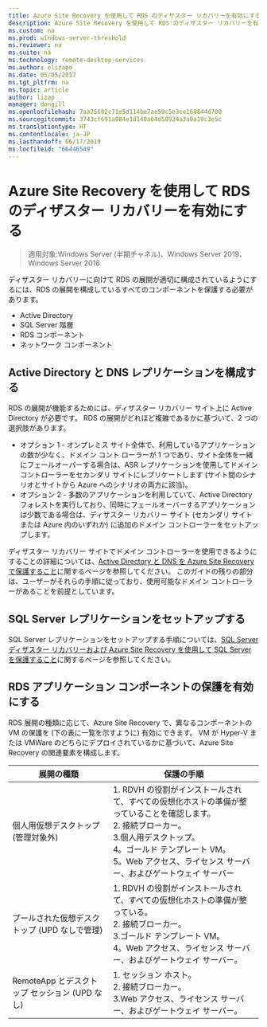 ```yaml
---
title: Azure Site Recovery を使用して RDS のディザスター リカバリーを有効にする
description: Azure Site Recovery を使用して RDS のディザスター リカバリーを有効にする方法について説明します。
ms.custom: na
ms.prod: windows-server-threshold
ms.reviewer: na
ms.suite: na
ms.technology: remote-desktop-services
ms.author: elizapo
ms.date: 05/05/2017
ms.tgt_pltfrm: na
ms.topic: article
author: lizap
manager: dongill
ms.openlocfilehash: 7aa25602c71e5d114be7ae59c5e3ce168844d700
ms.sourcegitcommit: 3743cf691a984e1d140a04d50924a3a0a19c3e5c
ms.translationtype: HT
ms.contentlocale: ja-JP
ms.lasthandoff: 06/17/2019
ms.locfileid: "66446549"
---
```

# <a name="enable-disaster-recovery-of-rds-using-azure-site-recovery"></a>Azure Site Recovery を使用して RDS のディザスター リカバリーを有効にする

>適用対象:Windows Server (半期チャネル)、Windows Server 2019、Windows Server 2016

ディザスター リカバリーに向けて RDS の展開が適切に構成されているようにするには、RDS の展開を構成しているすべてのコンポーネントを保護する必要があります。

- Active Directory
- SQL Server 階層
- RDS コンポーネント
- ネットワーク コンポーネント

## <a name="configure-active-directory-and-dns-replication"></a>Active Directory と DNS レプリケーションを構成する

RDS の展開が機能するためには、ディザスター リカバリー サイト上に Active Directory が必要です。 RDS の展開がどれほど複雑であるかに基づいて、2 つの選択肢があります。

- オプション 1 - オンプレミス サイト全体で、利用しているアプリケーションの数が少なく、ドメイン コント ローラーが 1 つであり、サイト全体を一緒にフェールオーバーする場合は、ASR レプリケーションを使用してドメイン コントローラーをセカンダリ サイトにレプリケートします (サイト間のシナリオとサイトから Azure へのシナリオの両方に該当)。
- オプション 2 - 多数のアプリケーションを利用していて、Active Directory フォレストを実行しており、同時にフェールオーバーするアプリケーションは少数である場合は、ディザスター リカバリー サイト (セカンダリ サイトまたは Azure 内のいずれか) に追加のドメイン コントローラーをセットアップします。

ディザスター リカバリー サイトでドメイン コントローラーを使用できるようにすることの詳細については、[Active Directory と DNS を Azure Site Recovery で保護すること](/azure/site-recovery/site-recovery-active-directory)に関するページを参照してください。 このガイドの残りの部分は、ユーザーがそれらの手順に従っており、使用可能なドメイン コントローラーがあることを前提としています。

## <a name="set-up-sql-server-replication"></a>SQL Server レプリケーションをセットアップする

SQL Server レプリケーションをセットアップする手順については、[SQL Server ディザスター リカバリーおよび Azure Site Recovery を使用して SQL Server を保護すること](/azure/site-recovery/site-recovery-sql)に関するページを参照してください。

## <a name="enable-protection-for-the-rds-application-components"></a>RDS アプリケーション コンポーネントの保護を有効にする

RDS 展開の種類に応じて、Azure Site Recovery で、異なるコンポーネントの VM の保護を (下の表に一覧を示すように) 有効にできます。 VM が Hyper-V または VMWare のどちらにデプロイされているかに基づいて、Azure Site Recovery の関連要素を構成します。


|               展開の種類                |                                                                                                     保護の手順                                                                                                     |
|----------------------------------------------|--------------------------------------------------------------------------------------------------------------------------------------------------------------------------------------------------------------------------|
|     個人用仮想デスクトップ (管理対象外)     | 1. RDVH の役割がインストールされて、すべての仮想化ホストの準備が整っていることを確認します。    </br>2. 接続ブローカー。  </br>3.個人用デスクトップ。 </br>4。ゴールド テンプレート VM。 </br>5。Web アクセス、ライセンス サーバー、およびゲートウェイ サーバー |
| プールされた仮想デスクトップ (UPD なしで管理) |                    1. RDVH の役割がインストールされて、すべての仮想化ホストの準備が整っている。  </br>2. 接続ブローカー。  </br>3.ゴールド テンプレート VM。 </br>4。Web アクセス、ライセンス サーバー、およびゲートウェイ サーバー。                    |
|   RemoteApp とデスクトップ セッション (UPD なし)   |                                                          1. セッション ホスト。  </br>2. 接続ブローカー。 </br>3.Web アクセス、ライセンス サーバー、およびゲートウェイ サーバー。                                                           |

